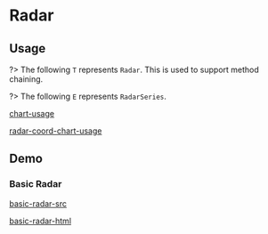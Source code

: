 # Radar

## Usage

?> The following `T` represents `Radar`. This is used to support method chaining. 

?> The following `E` represents `RadarSeries`.

[chart-usage](chart-usage.md ':include')

[radar-coord-chart-usage](radar-coord-chart-usage.md ':include')

## Demo

### Basic Radar

[basic-radar-src](../_media/radar/basic-radar-src.md ':include')

[basic-radar-html](../_media/radar/basic-radar.html ':include :type=iframe')
